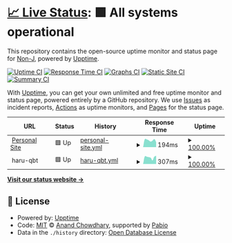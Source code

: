 # [📈 Live Status](https://status.jirawut.com): <!--live status--> **🟩 All systems operational**

This repository contains the open-source uptime monitor and status page for [Non-J](https://jirawut.com), powered by [Upptime](https://github.com/upptime/upptime).

[![Uptime CI](https://github.com/Non-J/upptime/workflows/Uptime%20CI/badge.svg)](https://github.com/Non-J/upptime/actions?query=workflow%3A%22Uptime+CI%22)
[![Response Time CI](https://github.com/Non-J/upptime/workflows/Response%20Time%20CI/badge.svg)](https://github.com/Non-J/upptime/actions?query=workflow%3A%22Response+Time+CI%22)
[![Graphs CI](https://github.com/Non-J/upptime/workflows/Graphs%20CI/badge.svg)](https://github.com/Non-J/upptime/actions?query=workflow%3A%22Graphs+CI%22)
[![Static Site CI](https://github.com/Non-J/upptime/workflows/Static%20Site%20CI/badge.svg)](https://github.com/Non-J/upptime/actions?query=workflow%3A%22Static+Site+CI%22)
[![Summary CI](https://github.com/Non-J/upptime/workflows/Summary%20CI/badge.svg)](https://github.com/Non-J/upptime/actions?query=workflow%3A%22Summary+CI%22)

With [Upptime](https://upptime.js.org), you can get your own unlimited and free uptime monitor and status page, powered entirely by a GitHub repository. We use [Issues](https://github.com/Non-J/upptime/issues) as incident reports, [Actions](https://github.com/Non-J/upptime/actions) as uptime monitors, and [Pages](https://status.jirawut.com) for the status page.

<!--start: status pages-->
<!-- This summary is generated by Upptime (https://github.com/upptime/upptime) -->
<!-- Do not edit this manually, your changes will be overwritten -->
<!-- prettier-ignore -->
| URL | Status | History | Response Time | Uptime |
| --- | ------ | ------- | ------------- | ------ |
| <img alt="" src="https://icons.duckduckgo.com/ip3/jirawut.com.ico" height="13"> [Personal Site](https://jirawut.com) | 🟩 Up | [personal-site.yml](https://github.com/Non-J/upptime/commits/HEAD/history/personal-site.yml) | <details><summary><img alt="Response time graph" src="./graphs/personal-site/response-time-week.png" height="20"> 194ms</summary><br><a href="https://status.jirawut.com/history/personal-site"><img alt="Response time 199" src="https://img.shields.io/endpoint?url=https%3A%2F%2Fraw.githubusercontent.com%2FNon-J%2Fupptime%2FHEAD%2Fapi%2Fpersonal-site%2Fresponse-time.json"></a><br><a href="https://status.jirawut.com/history/personal-site"><img alt="24-hour response time 141" src="https://img.shields.io/endpoint?url=https%3A%2F%2Fraw.githubusercontent.com%2FNon-J%2Fupptime%2FHEAD%2Fapi%2Fpersonal-site%2Fresponse-time-day.json"></a><br><a href="https://status.jirawut.com/history/personal-site"><img alt="7-day response time 194" src="https://img.shields.io/endpoint?url=https%3A%2F%2Fraw.githubusercontent.com%2FNon-J%2Fupptime%2FHEAD%2Fapi%2Fpersonal-site%2Fresponse-time-week.json"></a><br><a href="https://status.jirawut.com/history/personal-site"><img alt="30-day response time 199" src="https://img.shields.io/endpoint?url=https%3A%2F%2Fraw.githubusercontent.com%2FNon-J%2Fupptime%2FHEAD%2Fapi%2Fpersonal-site%2Fresponse-time-month.json"></a><br><a href="https://status.jirawut.com/history/personal-site"><img alt="1-year response time 199" src="https://img.shields.io/endpoint?url=https%3A%2F%2Fraw.githubusercontent.com%2FNon-J%2Fupptime%2FHEAD%2Fapi%2Fpersonal-site%2Fresponse-time-year.json"></a></details> | <details><summary><a href="https://status.jirawut.com/history/personal-site">100.00%</a></summary><a href="https://status.jirawut.com/history/personal-site"><img alt="All-time uptime 100.00%" src="https://img.shields.io/endpoint?url=https%3A%2F%2Fraw.githubusercontent.com%2FNon-J%2Fupptime%2FHEAD%2Fapi%2Fpersonal-site%2Fuptime.json"></a><br><a href="https://status.jirawut.com/history/personal-site"><img alt="24-hour uptime 100.00%" src="https://img.shields.io/endpoint?url=https%3A%2F%2Fraw.githubusercontent.com%2FNon-J%2Fupptime%2FHEAD%2Fapi%2Fpersonal-site%2Fuptime-day.json"></a><br><a href="https://status.jirawut.com/history/personal-site"><img alt="7-day uptime 100.00%" src="https://img.shields.io/endpoint?url=https%3A%2F%2Fraw.githubusercontent.com%2FNon-J%2Fupptime%2FHEAD%2Fapi%2Fpersonal-site%2Fuptime-week.json"></a><br><a href="https://status.jirawut.com/history/personal-site"><img alt="30-day uptime 100.00%" src="https://img.shields.io/endpoint?url=https%3A%2F%2Fraw.githubusercontent.com%2FNon-J%2Fupptime%2FHEAD%2Fapi%2Fpersonal-site%2Fuptime-month.json"></a><br><a href="https://status.jirawut.com/history/personal-site"><img alt="1-year uptime 100.00%" src="https://img.shields.io/endpoint?url=https%3A%2F%2Fraw.githubusercontent.com%2FNon-J%2Fupptime%2FHEAD%2Fapi%2Fpersonal-site%2Fuptime-year.json"></a></details>
| <img alt="" src="https://icons.duckduckgo.com/ip3/null.ico" height="13"> haru-qbt | 🟩 Up | [haru-qbt.yml](https://github.com/Non-J/upptime/commits/HEAD/history/haru-qbt.yml) | <details><summary><img alt="Response time graph" src="./graphs/haru-qbt/response-time-week.png" height="20"> 307ms</summary><br><a href="https://status.jirawut.com/history/haru-qbt"><img alt="Response time 336" src="https://img.shields.io/endpoint?url=https%3A%2F%2Fraw.githubusercontent.com%2FNon-J%2Fupptime%2FHEAD%2Fapi%2Fharu-qbt%2Fresponse-time.json"></a><br><a href="https://status.jirawut.com/history/haru-qbt"><img alt="24-hour response time 378" src="https://img.shields.io/endpoint?url=https%3A%2F%2Fraw.githubusercontent.com%2FNon-J%2Fupptime%2FHEAD%2Fapi%2Fharu-qbt%2Fresponse-time-day.json"></a><br><a href="https://status.jirawut.com/history/haru-qbt"><img alt="7-day response time 307" src="https://img.shields.io/endpoint?url=https%3A%2F%2Fraw.githubusercontent.com%2FNon-J%2Fupptime%2FHEAD%2Fapi%2Fharu-qbt%2Fresponse-time-week.json"></a><br><a href="https://status.jirawut.com/history/haru-qbt"><img alt="30-day response time 336" src="https://img.shields.io/endpoint?url=https%3A%2F%2Fraw.githubusercontent.com%2FNon-J%2Fupptime%2FHEAD%2Fapi%2Fharu-qbt%2Fresponse-time-month.json"></a><br><a href="https://status.jirawut.com/history/haru-qbt"><img alt="1-year response time 336" src="https://img.shields.io/endpoint?url=https%3A%2F%2Fraw.githubusercontent.com%2FNon-J%2Fupptime%2FHEAD%2Fapi%2Fharu-qbt%2Fresponse-time-year.json"></a></details> | <details><summary><a href="https://status.jirawut.com/history/haru-qbt">100.00%</a></summary><a href="https://status.jirawut.com/history/haru-qbt"><img alt="All-time uptime 88.79%" src="https://img.shields.io/endpoint?url=https%3A%2F%2Fraw.githubusercontent.com%2FNon-J%2Fupptime%2FHEAD%2Fapi%2Fharu-qbt%2Fuptime.json"></a><br><a href="https://status.jirawut.com/history/haru-qbt"><img alt="24-hour uptime 100.00%" src="https://img.shields.io/endpoint?url=https%3A%2F%2Fraw.githubusercontent.com%2FNon-J%2Fupptime%2FHEAD%2Fapi%2Fharu-qbt%2Fuptime-day.json"></a><br><a href="https://status.jirawut.com/history/haru-qbt"><img alt="7-day uptime 100.00%" src="https://img.shields.io/endpoint?url=https%3A%2F%2Fraw.githubusercontent.com%2FNon-J%2Fupptime%2FHEAD%2Fapi%2Fharu-qbt%2Fuptime-week.json"></a><br><a href="https://status.jirawut.com/history/haru-qbt"><img alt="30-day uptime 88.79%" src="https://img.shields.io/endpoint?url=https%3A%2F%2Fraw.githubusercontent.com%2FNon-J%2Fupptime%2FHEAD%2Fapi%2Fharu-qbt%2Fuptime-month.json"></a><br><a href="https://status.jirawut.com/history/haru-qbt"><img alt="1-year uptime 88.79%" src="https://img.shields.io/endpoint?url=https%3A%2F%2Fraw.githubusercontent.com%2FNon-J%2Fupptime%2FHEAD%2Fapi%2Fharu-qbt%2Fuptime-year.json"></a></details>

<!--end: status pages-->

[**Visit our status website →**](https://status.jirawut.com)

## 📄 License

- Powered by: [Upptime](https://github.com/upptime/upptime)
- Code: [MIT](./LICENSE) © [Anand Chowdhary](https://anandchowdhary.com), supported by [Pabio](https://pabio.com)
- Data in the `./history` directory: [Open Database License](https://opendatacommons.org/licenses/odbl/1-0/)
